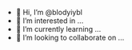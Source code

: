 - 👋 Hi, I’m @blodyiybl
- 👀 I’m interested in ...
- 🌱 I’m currently learning ...
- 💞️ I’m looking to collaborate on ...


<!---
blodyiybl/blodyiybl is a ✨ special ✨ repository because its `README.md` (this file) appears on your GitHub profile.
You can click the Preview link to take a look at your changes.
--->
